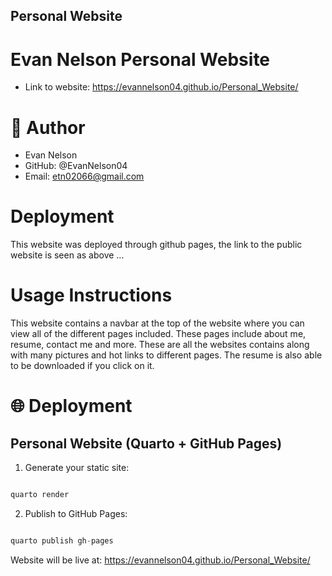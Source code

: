 ## Personal Website

# Evan Nelson Personal Website
- Link to website: https://evannelson04.github.io/Personal_Website/

# 👤 Author

- Evan Nelson
- GitHub: @EvanNelson04
- Email: etn02066@gmail.com

# Deployment

This website was deployed through github pages, the link to the public website
is seen as above ...

# Usage Instructions

This website contains a navbar at the top of the website where you can view all of the
different pages included. These pages include about me, resume, contact me and more. These
are all the websites contains along with many pictures and hot links to different pages. The
resume is also able to be downloaded if you click on it.

# 🌐 Deployment

## Personal Website (Quarto + GitHub Pages)

1. Generate your static site:
```py

quarto render

```

2. Publish to GitHub Pages:

```py

quarto publish gh-pages


```

Website will be live at:
https://evannelson04.github.io/Personal_Website/

